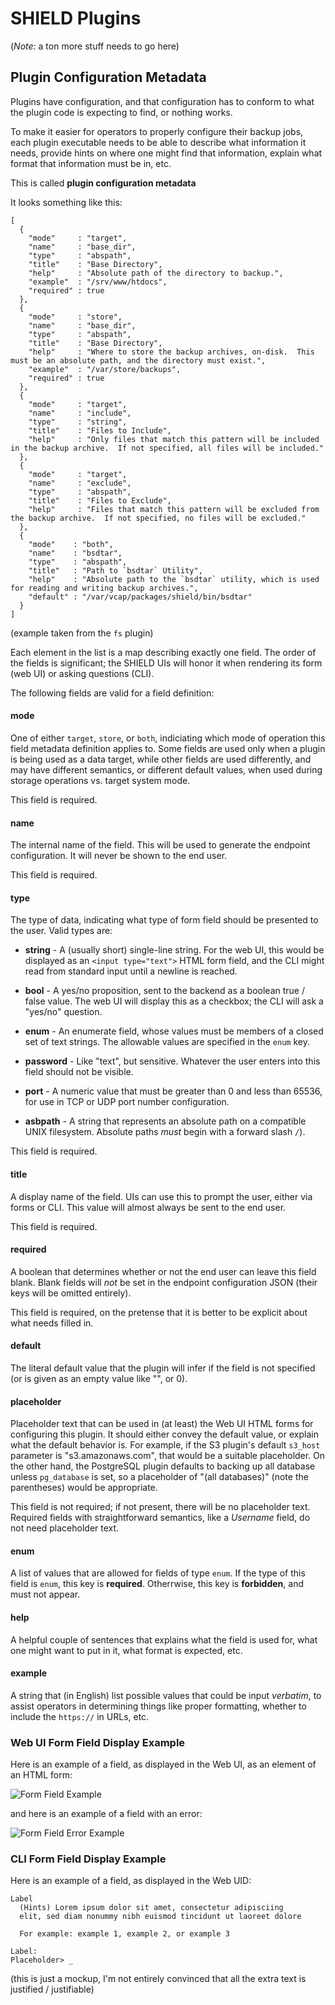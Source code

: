 SHIELD Plugins
==============

(*Note:* a ton more stuff needs to go here)

Plugin Configuration Metadata
-----------------------------

Plugins have configuration, and that configuration has to conform
to what the plugin code is expecting to find, or nothing works.

To make it easier for operators to properly configure their backup
jobs, each plugin executable needs to be able to describe what
information it needs, provide hints on where one might find that
information, explain what format that information must be in, etc.

This is called **plugin configuration metadata**

It looks something like this:

```
[
  {
    "mode"     : "target",
    "name"     : "base_dir",
    "type"     : "abspath",
    "title"    : "Base Directory",
    "help"     : "Absolute path of the directory to backup.",
    "example"  : "/srv/www/htdocs",
    "required" : true
  },
  {
    "mode"     : "store",
    "name"     : "base_dir",
    "type"     : "abspath",
    "title"    : "Base Directory",
    "help"     : "Where to store the backup archives, on-disk.  This must be an absolute path, and the directory must exist.",
    "example"  : "/var/store/backups",
    "required" : true
  },
  {
    "mode"     : "target",
    "name"     : "include",
    "type"     : "string",
    "title"    : "Files to Include",
    "help"     : "Only files that match this pattern will be included in the backup archive.  If not specified, all files will be included."
  },
  {
    "mode"     : "target",
    "name"     : "exclude",
    "type"     : "abspath",
    "title"    : "Files to Exclude",
    "help"     : "Files that match this pattern will be excluded from the backup archive.  If not specified, no files will be excluded."
  },
  {
    "mode"    : "both",
    "name"    : "bsdtar",
    "type"    : "abspath",
    "title"   : "Path to `bsdtar` Utility",
    "help"    : "Absolute path to the `bsdtar` utility, which is used for reading and writing backup archives.",
    "default" : "/var/vcap/packages/shield/bin/bsdtar"
  }
]
```

(example taken from the `fs` plugin)

Each element in the list is a map describing exactly one field.
The order of the fields is significant; the SHIELD UIs will honor
it when rendering its form (web UI) or asking questions (CLI).

The following fields are valid for a field definition:

#### mode

One of either `target`, `store`, or `both`, indiciating which mode
of operation this field metadata definition applies to.  Some
fields are used only when a plugin is being used as a data target,
while other fields are used differently, and may have different
semantics, or different default values, when used during storage
operations vs. target system mode.

This field is required.

#### name

The internal name of the field.  This will be used to generate the
endpoint configuration.  It will never be shown to the end user.

This field is required.

#### type

The type of data, indicating what type of form field should be
presented to the user.  Valid types are:

- **string** - A (usually short) single-line string.  For the web
  UI, this would be displayed as an `<input type="text">` HTML
  form field, and the CLI might read from standard input until a
  newline is reached.

- **bool** - A yes/no proposition, sent to the backend as a
  boolean true / false value.  The web UI will display this as a
  checkbox; the CLI will ask a "yes/no" question.

- **enum** - An enumerate field, whose values must be members of a
  closed set of text strings.  The allowable values are specified
  in the `enum` key.

- **password** - Like "text", but sensitive.  Whatever the user
  enters into this field should not be visible.

- **port** - A numeric value that must be greater than 0 and less
  than 65536, for use in TCP or UDP port number configuration.

- **asbpath** - A string that represents an absolute path on a
  compatible UNIX filesystem.  Absolute paths _must_ begin with a
  forward slash `/`).

This field is required.

#### title

A display name of the field.  UIs can use this to prompt the user,
either via forms or CLI.  This value will almost always be sent to
the end user.

This field is required.

#### required

A boolean that determines whether or not the end user can leave
this field blank.  Blank fields will _not_ be set in the endpoint
configuration JSON (their keys will be omitted entirely).

This field is required, on the pretense that it is better to be
explicit about what needs filled in.

#### default

The literal default value that the plugin will infer if the field
is not specified (or is given as an empty value like "", or 0).

#### placeholder

Placeholder text that can be used in (at least) the Web UI HTML
forms for configuring this plugin.  It should either convey the
default value, or explain what the default behavior is.  For
example, if the S3 plugin's default `s3_host` parameter is
"s3.amazonaws.com", that would be a suitable placeholder.  On the
other hand, the PostgreSQL plugin defaults to backing up all
database unless `pg_database` is set, so a placeholder of "(all
databases)" (note the parentheses) would be appropriate.

This field is not required; if not present, there will be no
placeholder text.  Required fields with straightforward semantics,
like a _Username_ field, do not need placeholder text.

#### enum

A list of values that are allowed for fields of type `enum`.  If
the type of this field is `enum`, this key is **required**.
Otherrwise, this key is **forbidden**, and must not appear.

#### help

A helpful couple of sentences that explains what the field is used
for, what one might want to put in it, what format is expected,
etc.

#### example

A string that (in English) list possible values that could be
input _verbatim_, to assist operators in determining things like
proper formatting, whether to include the `https://` in URLs, etc.

### Web UI Form Field Display Example

Here is an example of a field, as displayed in the Web UI, as an
element of an HTML form:

![Form Field Example](images/plugin-field.png)

and here is an example of a field with an error:

![Form Field Error Example](images/plugin-field-error.png)

### CLI Form Field Display Example

Here is an example of a field, as displayed in the Web UID:

```
Label
  (Hints) Lorem ipsum dolor sit amet, consectetur adipisciing
  elit, sed diam nonummy nibh euismod tincidunt ut laoreet dolore

  For example: example 1, example 2, or example 3

Label:
Placeholder> _
```

(this is just a mockup, I'm not entirely convinced that all the
 extra text is justified / justifiable)

